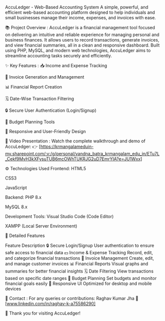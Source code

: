 AccuLedger - Web-Based Accounting System
A simple, powerful, and efficient web-based accounting platform designed to help individuals and small businesses manage their income, expenses, and invoices with ease.

📚 Project Overview : 
AccuLedger is a financial management tool focused on delivering an intuitive and reliable experience for managing personal and business finances.
It allows users to record transactions, generate invoices, and view financial summaries, all in a clean and responsive dashboard. Built using PHP, MySQL, and modern web technologies, AccuLedger aims to streamline accounting tasks securely and efficiently.

✨ Key Features : 
📥 Income and Expense Tracking

🧾 Invoice Generation and Management

📊 Financial Report Creation

🗓️ Date-Wise Transaction Filtering

🔒 Secure User Authentication (Login/Signup)

🧮 Budget Planning Tools

📱 Responsive and User-Friendly Design

🎥 Video Presentation :
Watch the complete walkthrough and demo of AccuLedger:
👉 [https://krmangalameduin-my.sharepoint.com/:v:/g/personal/vandna_batra_krmangalam_edu_in/ETu7L_Cekf9MvH3kXFysuTUB6mcOWhTUKRJG2uD7EmrYIA?e=JU1Wxx]



⚙️ Technologies Used
Frontend:
HTML5

CSS3

JavaScript


Backend:
PHP 8.x

MySQL 8.x

Development Tools:
Visual Studio Code (Code Editor)

XAMPP (Local Server Environment)

🚀 Detailed Features

Feature	Description
🔒 Secure Login/Signup	User authentication to ensure safe access to financial data
💵 Income & Expense Tracking	Record, edit, and categorize financial transactions
🧾 Invoice Management	Create, edit, and manage customer invoices
📊 Financial Reports	Visual graphs and summaries for better financial insights
🗓️ Date Filtering	View transactions based on specific date ranges
🎯 Budget Planning	Set budgets and monitor financial goals easily
📱 Responsive UI	Optimized for desktop and mobile devices

📩 Contact : 
For any queries or contributions:
Raghav Kumar Jha
🔗 [www.linkedin.com/in/raghav-k-a75586290]

🧡 Thank you for visiting AccuLedger!
